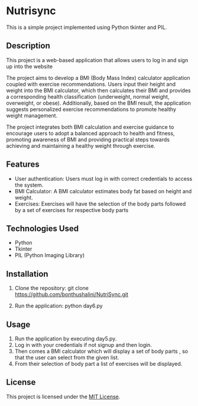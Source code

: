 # Nutrisync

This is a simple project implemented using Python tkinter and PIL.

## Description

This project is a web-based application that allows users to log in and sign up into the website

The project aims to develop a BMI (Body Mass Index) calculator application coupled with exercise recommendations. Users input their height and weight into the BMI calculator, which then calculates their BMI and provides a corresponding health classification (underweight, normal weight, overweight, or obese). Additionally, based on the BMI result, the application suggests personalized exercise recommendations to promote healthy weight management.

The project integrates both BMI calculation and exercise guidance to encourage users to adopt a balanced approach to health and fitness, promoting awareness of BMI and providing practical steps towards achieving and maintaining a healthy weight through exercise.

 
## Features

- User authentication: Users must log in with correct credentials to access the system.
- BMI Calculator: A BMI calculator estimates body fat based on height and weight. 
- Exercises: Exercises will have the selection of the body parts followed by a set of exercises for respective body parts


## Technologies Used

- Python
- Tkinter
- PIL (Python Imaging Library)

## Installation

1. Clone the repository:
git clone https://github.com/bonthushalini/NutriSync.git

2. Run the application:
python day6.py

## Usage

1. Run the application by executing day5.py.
2. Log in with your credentials if not signup and then login.
3. Then comes a BMI calculator which will display a set of body parts , so that the user can select from the given list. 
4. From their selection of body part a list of exercises will be displayed.

## License

This project is licensed under the [MIT License](LICENSE).  




